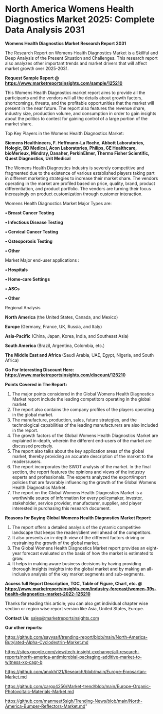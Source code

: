 # North America Womens Health Diagnostics Market 2025: Complete Data Analysis 2031

<strong>Womens Health Diagnostics Market Research Report 2031</strong>

The Research Report on Womens Health Diagnostics Market is a Skillful and Deep Analysis of the Present Situation and Challenges. This research report also analyzes other important trends and market drivers that will affect market growth over 2025-2031.

<strong>Request Sample Report @ <a href=https://www.marketreportsinsights.com/sample/125210>https://www.marketreportsinsights.com/sample/125210</a></strong>

This Womens Health Diagnostics market report aims to provide all the participants and the vendors will all the details about growth factors, shortcomings, threats, and the profitable opportunities that the market will present in the near future. The report also features the revenue share, industry size, production volume, and consumption in order to gain insights about the politics to contest for gaining control of a large portion of the market share.

Top Key Players in the Womens Health Diagnostics Market:

<strong>Siemens Healthineers, F. Hoffmann-La Roche, Abbott Laboratories, Hologic, BD Medical, Acon Laboratories, Philips, GE Healthcare, bioMerieux, Mindray, Danaher, PerkinElmer, Thermo Fisher Scientific, Quest Diagnostics, Urit Medical</strong>

The Womens Health Diagnostics Industry is severely competitive and fragmented due to the existence of various established players taking part in different marketing strategies to increase their market share. The vendors operating in the market are profiled based on price, quality, brand, product differentiation, and product portfolio. The vendors are turning their focus increasingly on product customization through customer interaction.

Womens Health Diagnostics Market Major Types are:

<strong>• Breast Cancer Testing

• Infectious Disease Testing

• Cervical Cancer Testing

• Osteoporosis Testing

• Other</strong>

Market Major end-user applications :

<strong>• Hospitals

• Home-care Settings

• ASCs

• Other</strong>

Regional Analysis

</u><strong><b>North America</b></strong> (the United States, Canada, and Mexico)

<strong><b>Europe </b></strong>(Germany, France, UK, Russia, and Italy)

<strong><b>Asia-Pacific</b></strong> (China, Japan, Korea, India, and Southeast Asia)

<strong><b>South America</b></strong> (Brazil, Argentina, Colombia, etc.)

<strong><b>The Middle East and Africa</b></strong> (Saudi Arabia, UAE, Egypt, Nigeria, and South Africa)

<strong>Go For Interesting Discount Here: <a href=https://www.marketreportsinsights.com/discount/125210>https://www.marketreportsinsights.com/discount/125210</a></strong>

<strong>Points Covered in The Report:</strong>
<ol>
  <li>The major points considered in the Global Womens Health Diagnostics Market report include the leading competitors operating in the global market.</li>
  <li>The report also contains the company profiles of the players operating in the global market.</li>
  <li>The manufacture, production, sales, future strategies, and the technological capabilities of the leading manufacturers are also included in the report.</li>
  <li>The growth factors of the Global Womens Health Diagnostics Market are explained in-depth, wherein the different end-users of the market are discussed precisely.</li>
  <li>The report also talks about the key application areas of the global market, thereby providing an accurate description of the market to the readers/users.</li>
  <li>The report incorporates the SWOT analysis of the market. In the final section, the report features the opinions and views of the industry experts and professionals. The experts analyzed the export/import policies that are favorably influencing the growth of the Global Womens Health Diagnostics Market.</li>
  <li>The report on the Global Womens Health Diagnostics Market is a worthwhile source of information for every policymaker, investor, stakeholder, service provider, manufacturer, supplier, and player interested in purchasing this research document.</li>
</ol>
<strong>Reasons for Buying Global Womens Health Diagnostics Market Report:</strong>

<ol>
  <li>The report offers a detailed analysis of the dynamic competitive landscape that keeps the reader/client well ahead of the competitors.</li>
  <li>It also presents an in-depth view of the different factors driving or restraining the growth of the global market.</li>
  <li>The Global Womens Health Diagnostics Market report provides an eight-year forecast evaluated on the basis of how the market is estimated to grow.</li>
  <li>It helps in making aware business decisions by having providing thorough insights insights into the global market and by making an all-inclusive analysis of the key market segments and sub-segments.</li>
</ol>
<strong>Access full Report Description, TOC, Table of Figure, Chart, etc. @ <a href=https://www.marketreportsinsights.com/industry-forecast/women-39s-health-diagnostics-market-2022-125210>https://www.marketreportsinsights.com/industry-forecast/women-39s-health-diagnostics-market-2022-125210</a></strong>


Thanks for reading this article; you can also get individual chapter wise section or region wise report version like Asia, United States, Europe.

<strong>Contact Us:</strong>
sales@marketreportsinsights.com

<strong>Our other reports:</strong>

<a href=https://github.com/sayysaif/trending-report/blob/main/North-America-Butylated-Alpha-Cyclodextrin-Market.md>https://github.com/sayysaif/trending-report/blob/main/North-America-Butylated-Alpha-Cyclodextrin-Market.md</a>

<a href=https://sites.google.com/view/tech-insight-exchange/all-research-reports/north-america-antimicrobial-packaging-additive-market-to-witness-xx-cagr-b>https://sites.google.com/view/tech-insight-exchange/all-research-reports/north-america-antimicrobial-packaging-additive-market-to-witness-xx-cagr-b</a>

<a href=https://github.com/anokhi121/Research/blob/main/Europe-Eprosartan-Market.md>https://github.com/anokhi121/Research/blob/main/Europe-Eprosartan-Market.md</a>

<a href=https://github.com/cargo4256/Market-trend/blob/main/Europe-Organic-Photovoltaic-Materials-Market.md>https://github.com/cargo4256/Market-trend/blob/main/Europe-Organic-Photovoltaic-Materials-Market.md</a>

<a href=https://github.com/manmeet5sigh/Trending-News/blob/main/North-America-Bumper-Reflectors-Market.md>https://github.com/manmeet5sigh/Trending-News/blob/main/North-America-Bumper-Reflectors-Market.md</a>"
